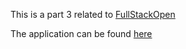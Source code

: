 This is a part 3 related to [FullStackOpen](https://github.com/riikkayoki/FullStackOpen)


The application can be found [here](https://phonebookbyriikkayoki.fly.dev/)